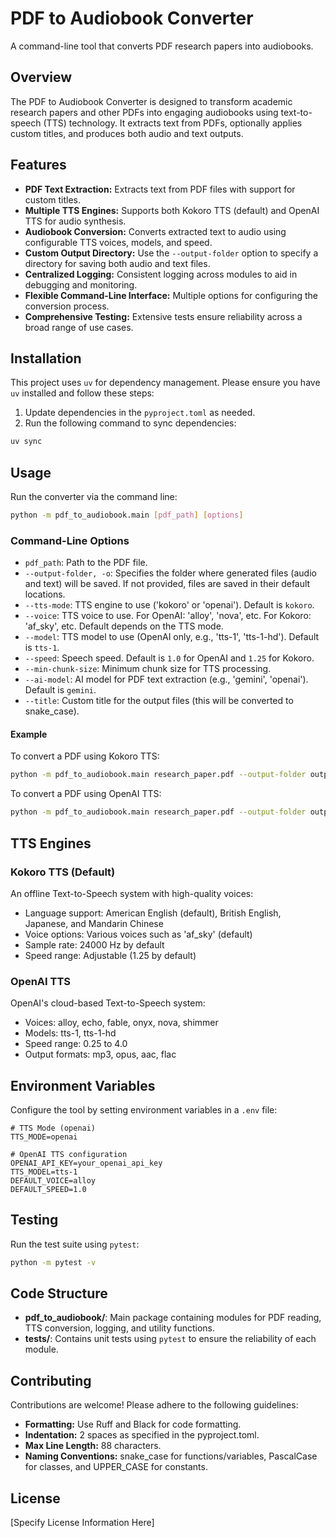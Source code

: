 # PDF to Audiobook Converter

A command-line tool that converts PDF research papers into audiobooks.

## Overview

The PDF to Audiobook Converter is designed to transform academic research papers and other PDFs into engaging audiobooks using text-to-speech (TTS) technology. It extracts text from PDFs, optionally applies custom titles, and produces both audio and text outputs.

## Features

- **PDF Text Extraction:** Extracts text from PDF files with support for custom titles.
- **Multiple TTS Engines:** Supports both Kokoro TTS (default) and OpenAI TTS for audio synthesis.
- **Audiobook Conversion:** Converts extracted text to audio using configurable TTS voices, models, and speed.
- **Custom Output Directory:** Use the `--output-folder` option to specify a directory for saving both audio and text files.
- **Centralized Logging:** Consistent logging across modules to aid in debugging and monitoring.
- **Flexible Command-Line Interface:** Multiple options for configuring the conversion process.
- **Comprehensive Testing:** Extensive tests ensure reliability across a broad range of use cases.

## Installation

This project uses `uv` for dependency management. Please ensure you have `uv` installed and follow these steps:

1. Update dependencies in the `pyproject.toml` as needed.
2. Run the following command to sync dependencies:

```bash
uv sync
```

## Usage

Run the converter via the command line:

```bash
python -m pdf_to_audiobook.main [pdf_path] [options]
```

### Command-Line Options

- `pdf_path`: Path to the PDF file.
- `--output-folder, -o`: Specifies the folder where generated files (audio and text) will be saved. If not provided, files are saved in their default locations.
- `--tts-mode`: TTS engine to use ('kokoro' or 'openai'). Default is `kokoro`.
- `--voice`: TTS voice to use. For OpenAI: 'alloy', 'nova', etc. For Kokoro: 'af_sky', etc. Default depends on the TTS mode.
- `--model`: TTS model to use (OpenAI only, e.g., 'tts-1', 'tts-1-hd'). Default is `tts-1`.
- `--speed`: Speech speed. Default is `1.0` for OpenAI and `1.25` for Kokoro.
- `--min-chunk-size`: Minimum chunk size for TTS processing.
- `--ai-model`: AI model for PDF text extraction (e.g., 'gemini', 'openai'). Default is `gemini`.
- `--title`: Custom title for the output files (this will be converted to snake_case).

#### Example

To convert a PDF using Kokoro TTS:

```bash
python -m pdf_to_audiobook.main research_paper.pdf --output-folder output --title 'Custom Paper Title' --tts-mode kokoro --voice af_sky --speed 1.25
```

To convert a PDF using OpenAI TTS:

```bash
python -m pdf_to_audiobook.main research_paper.pdf --output-folder output --title 'Custom Paper Title' --tts-mode openai --voice nova --model tts-1 --speed 1.0
```

## TTS Engines

### Kokoro TTS (Default)

An offline Text-to-Speech system with high-quality voices:
- Language support: American English (default), British English, Japanese, and Mandarin Chinese
- Voice options: Various voices such as 'af_sky' (default)
- Sample rate: 24000 Hz by default
- Speed range: Adjustable (1.25 by default)

### OpenAI TTS

OpenAI's cloud-based Text-to-Speech system:
- Voices: alloy, echo, fable, onyx, nova, shimmer
- Models: tts-1, tts-1-hd
- Speed range: 0.25 to 4.0
- Output formats: mp3, opus, aac, flac

## Environment Variables

Configure the tool by setting environment variables in a `.env` file:

```
# TTS Mode (openai)
TTS_MODE=openai

# OpenAI TTS configuration
OPENAI_API_KEY=your_openai_api_key
TTS_MODEL=tts-1
DEFAULT_VOICE=alloy
DEFAULT_SPEED=1.0
```

## Testing

Run the test suite using `pytest`:

```bash
python -m pytest -v
```

## Code Structure

- **pdf_to_audiobook/**: Main package containing modules for PDF reading, TTS conversion, logging, and utility functions.
- **tests/**: Contains unit tests using `pytest` to ensure the reliability of each module.

## Contributing

Contributions are welcome! Please adhere to the following guidelines:

- **Formatting:** Use Ruff and Black for code formatting.
- **Indentation:** 2 spaces as specified in the pyproject.toml.
- **Max Line Length:** 88 characters.
- **Naming Conventions:** snake_case for functions/variables, PascalCase for classes, and UPPER_CASE for constants.

## License

[Specify License Information Here] 